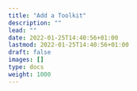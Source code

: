 ```yaml
---
title: "Add a Toolkit"
description: ""
lead: ""
date: 2022-01-25T14:40:56+01:00
lastmod: 2022-01-25T14:40:56+01:00
draft: false
images: []
type: docs
weight: 1000
---
```

